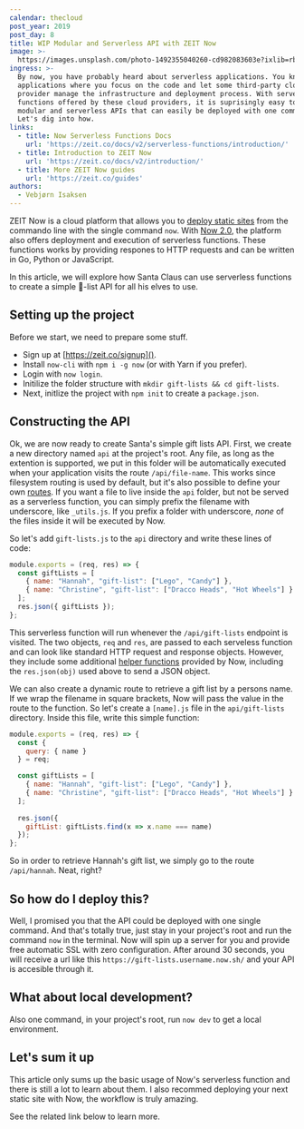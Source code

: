 ```yaml
---
calendar: thecloud
post_year: 2019
post_day: 8
title: WIP Modular and Serverless API with ZEIT Now
image: >-
  https://images.unsplash.com/photo-1492355040260-cd982083603e?ixlib=rb-1.2.1&ixid=eyJhcHBfaWQiOjEyMDd9&auto=format&fit=crop&w=3450&q=80
ingress: >-
  By now, you have probably heard about serverless applications. You know, the
  applications where you focus on the code and let some third-party cloud
  provider manage the infrastructure and deployment process. With serverless
  functions offered by these cloud providers, it is suprisingly easy to create
  modular and serverless APIs that can easily be deployed with one command.
  Let's dig into how.
links:
  - title: Now Serverless Functions Docs
    url: 'https://zeit.co/docs/v2/serverless-functions/introduction/'
  - title: Introduction to ZEIT Now
    url: 'https://zeit.co/docs/v2/introduction/'
  - title: More ZEIT Now guides
    url: 'https://zeit.co/guides'
authors:
  - Vebjørn Isaksen
---
```

ZEIT Now is a cloud platform that allows you to [deploy static sites](https://zeit.co/docs/v2/introduction/#creating-a-project-and-deploying) from the commando line with the single command `now`. With [Now 2.0](https://zeit.co/blog/now-2), the platform also offers deployment and execution of serverless functions. These functions works by providing respones to HTTP requests and can be written in Go, Python or JavaScript.

In this article, we will explore how Santa Claus can use serverless functions to  create a simple 🎁-list API for all his elves to use.

## Setting up the project
Before we start, we need to prepare some stuff.

* Sign up at [https://zeit.co/signup]().
* Install `now-cli` with `npm i -g now` (or with Yarn if you prefer).
* Login with `now login`.
* Initilize the folder structure with `mkdir gift-lists && cd gift-lists`.
* Next, initlize the project with `npm init` to create a `package.json`.

## Constructing the API
Ok, we are now ready to create Santa's simple gift lists API. First, we create a new directory named `api` at the project's root. Any file, as long as the extention is supported, we put in this folder will be automatically executed when your application visits the route `/api/file-name`. This works since filesystem routing is used by default, but it's also possible to define your own [routes](https://zeit.co/docs/configuration/#routes). If you want a file to live inside the `api` folder, but not be served as a serverless function, you can simply prefix the filename with underscore, like `_utils.js`. If you prefix a folder with underscore, *none* of the files inside it will be executed by Now.

So let's add `gift-lists.js` to the `api` directory and write these lines of code:

```javascript
module.exports = (req, res) => {
  const giftLists = [
    { name: "Hannah", "gift-list": ["Lego", "Candy"] },
    { name: "Christine", "gift-list": ["Dracco Heads", "Hot Wheels"] }
  ];
  res.json({ giftLists });
};
```

This serverless function will run whenever the `/api/gift-lists` endpoint is visited. The two objects, `req` and `res`, are passed to each serveless function and can look like standard HTTP request and response objects. However, they include some additional [helper functions](https://zeit.co/docs/v2/serverless-functions/supported-languages#node.js-request-and-response-objects) provided by Now, including the `res.json(obj)` used above to send a JSON object.

We can also create a dynamic route to retrieve a gift list by a persons name. If we wrap the filename in square brackets, Now will pass the value in the route to the function. So let's create a `[name].js` file in the `api/gift-lists` directory. Inside this file, write this simple function:

```javascript
module.exports = (req, res) => {
  const {
    query: { name }
  } = req;

  const giftLists = [
    { name: "Hannah", "gift-list": ["Lego", "Candy"] },
    { name: "Christine", "gift-list": ["Dracco Heads", "Hot Wheels"] }
  ];
  
  res.json({
    giftList: giftLists.find(x => x.name === name)
  });
};
```

So in order to retrieve Hannah's gift list, we simply go to the route `/api/hannah`. Neat, right?

## So how do I deploy this?
Well, I promised you that the API could be deployed with one single command. And that's totally true, just stay in your project's root and run the command `now` in the terminal. Now will spin up a server for you and provide free automatic SSL with zero configuration. After around 30 seconds, you will receive a url like this `https://gift-lists.username.now.sh/` and your API is accesible through it.

## What about local development?
Also one command, in your project's root, run `now dev` to get a local environment.

## Let's sum it up
This article only sums up the basic usage of Now's serverless function and there is still a lot to learn about them. I also recommed deploying your next static site with Now, the workflow is truly amazing.

See the related link below to learn more.
